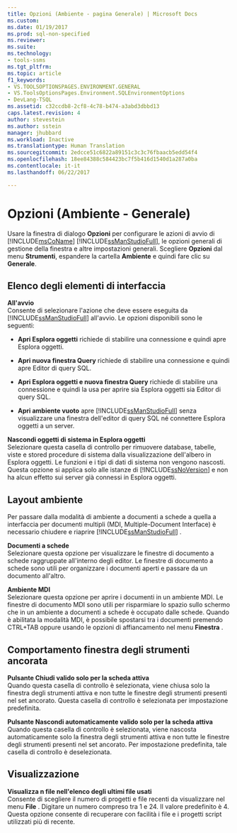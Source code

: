 ```yaml
---
title: Opzioni (Ambiente - pagina Generale) | Microsoft Docs
ms.custom: 
ms.date: 01/19/2017
ms.prod: sql-non-specified
ms.reviewer: 
ms.suite: 
ms.technology:
- tools-ssms
ms.tgt_pltfrm: 
ms.topic: article
f1_keywords:
- VS.TOOLSOPTIONSPAGES.ENVIRONMENT.GENERAL
- VS.ToolsOptionsPages.Environment.SQLEnvironmentOptions
- DevLang-TSQL
ms.assetid: c32ccdb8-2cf8-4c78-b474-a3abd3dbbd13
caps.latest.revision: 4
author: stevestein
ms.author: sstein
manager: jhubbard
ms.workload: Inactive
ms.translationtype: Human Translation
ms.sourcegitcommit: 2edcce51c6822a89151c3c3c76fbaacb5edd54f4
ms.openlocfilehash: 18ee84388c584423bc7f5b416d1540d1a287a0ba
ms.contentlocale: it-it
ms.lasthandoff: 06/22/2017

---
```

# <a name="options-environment---general-page"></a>Opzioni (Ambiente - Generale)
Usare la finestra di dialogo **Opzioni** per configurare le azioni di avvio di [!INCLUDE[msCoName](../../includes/msconame_md.md)] [!INCLUDE[ssManStudioFull](../../includes/ssmanstudiofull_md.md)], le opzioni generali di gestione della finestra e altre impostazioni generali. Scegliere **Opzioni** dal menu **Strumenti**, espandere la cartella **Ambiente** e quindi fare clic su **Generale**.  
  
## <a name="uielement-list"></a>Elenco degli elementi di interfaccia  
**All'avvio**  
Consente di selezionare l'azione che deve essere eseguita da [!INCLUDE[ssManStudioFull](../../includes/ssmanstudiofull_md.md)] all'avvio. Le opzioni disponibili sono le seguenti:  
  
-   **Apri Esplora oggetti** richiede di stabilire una connessione e quindi apre Esplora oggetti.  
  
-   **Apri nuova finestra Query** richiede di stabilire una connessione e quindi apre Editor di query SQL.  
  
-   **Apri Esplora oggetti e nuova finestra Query** richiede di stabilire una connessione e quindi la usa per aprire sia Esplora oggetti sia Editor di query SQL.  
  
-   **Apri ambiente vuoto** apre [!INCLUDE[ssManStudioFull](../../includes/ssmanstudiofull_md.md)] senza visualizzare una finestra dell'editor di query SQL né connettere Esplora oggetti a un server.  
  
**Nascondi oggetti di sistema in Esplora oggetti**  
Selezionare questa casella di controllo per rimuovere database, tabelle, viste e stored procedure di sistema dalla visualizzazione dell'albero in Esplora oggetti. Le funzioni e i tipi di dati di sistema non vengono nascosti. Questa opzione si applica solo alle istanze di [!INCLUDE[ssNoVersion](../../includes/ssnoversion_md.md)] e non ha alcun effetto sui server già connessi in Esplora oggetti.  
  
## <a name="environment-layout"></a>Layout ambiente  
Per passare dalla modalità di ambiente a documenti a schede a quella a interfaccia per documenti multipli (MDI, Multiple-Document Interface) è necessario chiudere e riaprire [!INCLUDE[ssManStudioFull](../../includes/ssmanstudiofull_md.md)] .  
  
**Documenti a schede**  
Selezionare questa opzione per visualizzare le finestre di documento a schede raggruppate all'interno degli editor. Le finestre di documento a schede sono utili per organizzare i documenti aperti e passare da un documento all'altro.  
  
**Ambiente MDI**  
Selezionare questa opzione per aprire i documenti in un ambiente MDI. Le finestre di documento MDI sono utili per risparmiare lo spazio sullo schermo che in un ambiente a documenti a schede è occupato dalle schede. Quando è abilitata la modalità MDI, è possibile spostarsi tra i documenti premendo CTRL+TAB oppure usando le opzioni di affiancamento nel menu **Finestra** .  
  
## <a name="docked-tool-window-behavior"></a>Comportamento finestra degli strumenti ancorata  
**Pulsante Chiudi valido solo per la scheda attiva**  
Quando questa casella di controllo è selezionata, viene chiusa solo la finestra degli strumenti attiva e non tutte le finestre degli strumenti presenti nel set ancorato. Questa casella di controllo è selezionata per impostazione predefinita.  
  
**Pulsante Nascondi automaticamente valido solo per la scheda attiva**  
Quando questa casella di controllo è selezionata, viene nascosta automaticamente solo la finestra degli strumenti attiva e non tutte le finestre degli strumenti presenti nel set ancorato. Per impostazione predefinita, tale casella di controllo è deselezionata.  
  
## <a name="display"></a>Visualizzazione  
**Visualizza n file nell'elenco degli ultimi file usati**  
Consente di scegliere il numero di progetti e file recenti da visualizzare nel menu **File** . Digitare un numero compreso tra 1 e 24. Il valore predefinito è 4. Questa opzione consente di recuperare con facilità i file e i progetti script utilizzati più di recente.  
  

